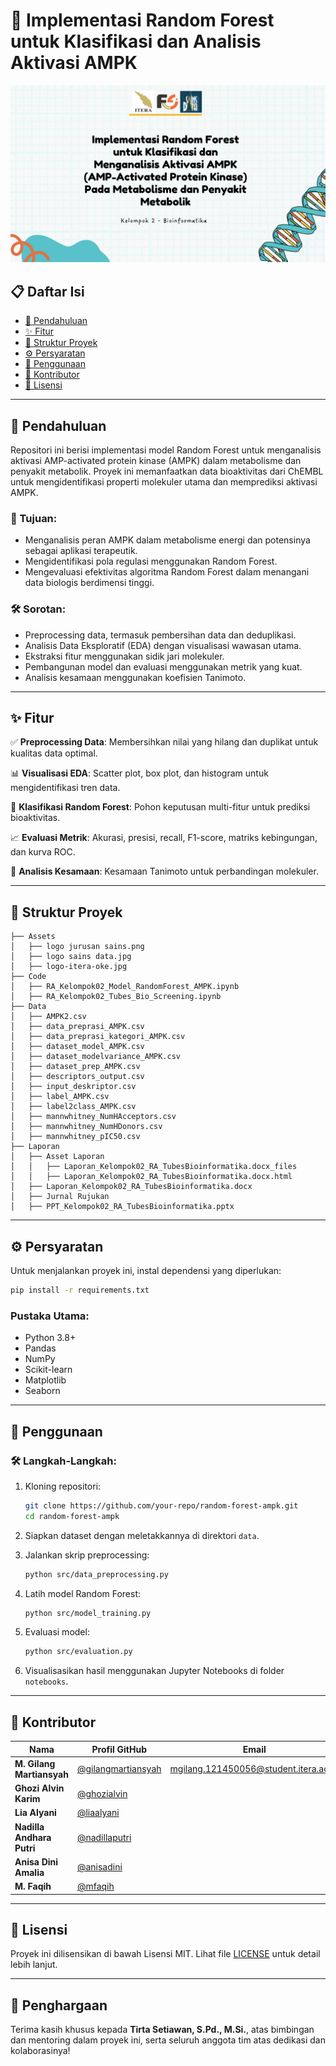 # 🚀 Implementasi Random Forest untuk Klasifikasi dan Analisis Aktivasi AMPK

![Project Banner](Assets/Banner%20Github%20&%20Background%20Zoom.png)

## 📋 Daftar Isi
- [🌟 Pendahuluan](#pendahuluan)
- [✨ Fitur](#fitur)
- [📂 Struktur Proyek](#struktur-proyek)
- [⚙️ Persyaratan](#persyaratan)
- [🚀 Penggunaan](#penggunaan)
- [🤝 Kontributor](#kontributor)
- [📜 Lisensi](#lisensi)

---

## 🌟 Pendahuluan
Repositori ini berisi implementasi model Random Forest untuk menganalisis aktivasi AMP-activated protein kinase (AMPK) dalam metabolisme dan penyakit metabolik. Proyek ini memanfaatkan data bioaktivitas dari ChEMBL untuk mengidentifikasi properti molekuler utama dan memprediksi aktivasi AMPK.

### 🎯 Tujuan:
- Menganalisis peran AMPK dalam metabolisme energi dan potensinya sebagai aplikasi terapeutik.
- Mengidentifikasi pola regulasi menggunakan Random Forest.
- Mengevaluasi efektivitas algoritma Random Forest dalam menangani data biologis berdimensi tinggi.

### 🛠 Sorotan:
- Preprocessing data, termasuk pembersihan data dan deduplikasi.
- Analisis Data Eksploratif (EDA) dengan visualisasi wawasan utama.
- Ekstraksi fitur menggunakan sidik jari molekuler.
- Pembangunan model dan evaluasi menggunakan metrik yang kuat.
- Analisis kesamaan menggunakan koefisien Tanimoto.

---

## ✨ Fitur
✅ **Preprocessing Data**: Membersihkan nilai yang hilang dan duplikat untuk kualitas data optimal.

📊 **Visualisasi EDA**: Scatter plot, box plot, dan histogram untuk mengidentifikasi tren data.

🌳 **Klasifikasi Random Forest**: Pohon keputusan multi-fitur untuk prediksi bioaktivitas.

📈 **Evaluasi Metrik**: Akurasi, presisi, recall, F1-score, matriks kebingungan, dan kurva ROC.

🔬 **Analisis Kesamaan**: Kesamaan Tanimoto untuk perbandingan molekuler.

---

## 📂 Struktur Proyek
```
├── Assets
│   ├── logo jurusan sains.png
│   ├── logo sains data.jpg
│   ├── logo-itera-oke.jpg
├── Code
│   ├── RA_Kelompok02_Model_RandomForest_AMPK.ipynb
│   ├── RA_Kelompok02_Tubes_Bio_Screening.ipynb
├── Data
│   ├── AMPK2.csv
│   ├── data_preprasi_AMPK.csv
│   ├── data_preprasi_kategori_AMPK.csv
│   ├── dataset_model_AMPK.csv
│   ├── dataset_modelvariance_AMPK.csv
│   ├── dataset_prep_AMPK.csv
│   ├── descriptors_output.csv
│   ├── input_deskriptor.csv
│   ├── label_AMPK.csv
│   ├── label2class_AMPK.csv
│   ├── mannwhitney_NumHAcceptors.csv
│   ├── mannwhitney_NumHDonors.csv
│   ├── mannwhitney_pIC50.csv
├── Laporan
│   ├── Asset Laporan
│   │   ├── Laporan_Kelompok02_RA_TubesBioinformatika.docx_files
│   │   ├── Laporan_Kelompok02_RA_TubesBioinformatika.docx.html
│   ├── Laporan_Kelompok02_RA_TubesBioinformatika.docx
│   ├── Jurnal Rujukan
│   ├── PPT_Kelompok02_RA_TubesBioinformatika.pptx
```

---

## ⚙️ Persyaratan
Untuk menjalankan proyek ini, instal dependensi yang diperlukan:

```bash
pip install -r requirements.txt
```

### Pustaka Utama:
- Python 3.8+
- Pandas
- NumPy
- Scikit-learn
- Matplotlib
- Seaborn

---

## 🚀 Penggunaan

### 🛠 Langkah-Langkah:
1. Kloning repositori:
   ```bash
   git clone https://github.com/your-repo/random-forest-ampk.git
   cd random-forest-ampk
   ```

2. Siapkan dataset dengan meletakkannya di direktori `data`.

3. Jalankan skrip preprocessing:
   ```bash
   python src/data_preprocessing.py
   ```

4. Latih model Random Forest:
   ```bash
   python src/model_training.py
   ```

5. Evaluasi model:
   ```bash
   python src/evaluation.py
   ```

6. Visualisasikan hasil menggunakan Jupyter Notebooks di folder `notebooks`.

---

## 🤝 Kontributor

| Nama                     | Profil GitHub                              | Email                          |
|--------------------------|---------------------------------------------|--------------------------------|
| **M. Gilang Martiansyah** | [@gilangmartiansyah](https://github.com/gilangmartiansyah) | mgilang.121450056@student.itera.ac.id |
| **Ghozi Alvin Karim**     | [@ghozialvin](https://github.com/ghozialvin)           |                                |
| **Lia Alyani**            | [@liaalyani](https://github.com/liaalyani)             |                                |
| **Nadilla Andhara Putri** | [@nadillaputri](https://github.com/nadillaputri)       |                                |
| **Anisa Dini Amalia**     | [@anisadini](https://github.com/anisadini)             |                                |
| **M. Faqih**              | [@mfaqih](https://github.com/mfaqih)                   |                                |

---

## 📜 Lisensi

Proyek ini dilisensikan di bawah Lisensi MIT. Lihat file [LICENSE](LICENSE) untuk detail lebih lanjut.

---

## 🌟 Penghargaan
Terima kasih khusus kepada **Tirta Setiawan, S.Pd., M.Si.**, atas bimbingan dan mentoring dalam proyek ini, serta seluruh anggota tim atas dedikasi dan kolaborasinya!
